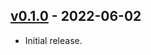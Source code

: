 ## [v0.1.0](https://github.com/github/metrics-exporter-statsd/tree/0.1.0) - 2022-06-02

* Initial release.
